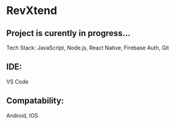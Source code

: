 # RevXtend

## Project is curently in progress... 

 Tech Stack: JavaScript, Node.js, React Native, Firebase Auth, Git

## IDE:
 VS Code

## Compatability:
 Android, IOS
